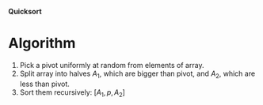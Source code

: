 **Quicksort**

# Algorithm

1. Pick a pivot uniformly at random from elements of array.
2. Split array into halves $A_1$, which are bigger than pivot, and $A_2$, which are less than pivot.
3. Sort them recursively: $[A_1, p, A_2]$